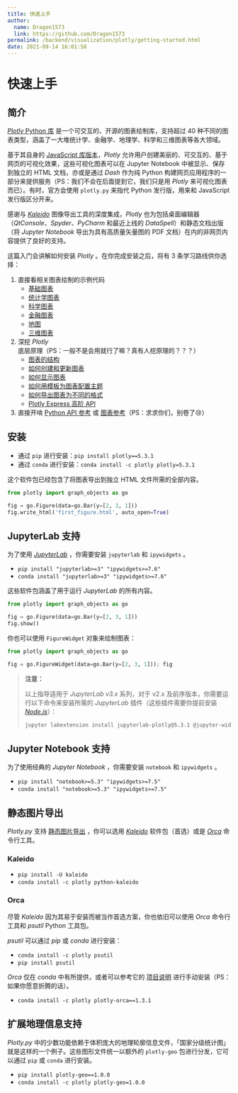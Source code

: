 ```yaml
---
title: 快速上手
author:
  name: Dragon1573
  link: https://github.com/Dragon1573
permalink: /backend/visualization/plotly/getting-started.html
date: 2021-09-14 16:01:58
---
```


# 快速上手

## 简介

[*Plotly* Python 库](https://plotly.com/python/) 是一个可交互的、开源的图表绘制库，支持超过 40 种不同的图表类型，涵盖了一大堆统计学、金融学、地理学、科学和三维图表等各大领域。

基于其自身的 [JavaScript 库版本](https://plotly.com/javascript/)，*Plotly* 允许用户创建美丽的、可交互的、基于网页的可视化效果，这些可视化图表可以在 Jupyter Notebook 中被显示、保存到独立的 HTML 文档，亦或是通过 *Dash* 作为纯 Python 构建网页应用程序的一部分来提供服务（PS：我们不会在后面提到它，我们只是用 *Plotly* 来可视化图表而已）。有时，官方会使用 `plotly.py` 来指代 Python 发行版，用来和 JavaScript 发行版区分开来。

感谢与 *[Kaleido](https://medium.com/plotly/introducing-kaleido-b03c4b7b1d81)* 图像导出工具的深度集成，*Plotly* 也为包括桌面编辑器（*QtConsole*、*Spyder*、*PyCharm* 和最近上线的 *DataSpell*）和静态文档出版（将 *Jupyter Notebook* 导出为具有高质量矢量图的 PDF 文档）在内的非网页内容提供了良好的支持。

这篇入门会讲解如何安装 *Plotly* 。在你完成安装之后，将有 3 条学习路线供你选择：

1. 直接看相关图表绘制的示例代码
   - [基础图表](/basic-charts/)
   - [统计学图表](/statistical-charts/)
   - [科学图表](/scientific-charts/)
   - [金融图表](/financial-charts/)
   - [地图](/maps/)
   - [三维图表](/3d-charts/)
2. 深挖 *Plotly* 底层原理（PS：一般不是会用就行了嘛？真有人挖原理的？？？）
   - [图表的结构](https://plotly.com/python/figure-structure/)
   - [如何创建和更新图表](https://plotly.com/python/creating-and-updating-figures/)
   - [如何显示图表](https://plotly.com/python/renderers/)
   - [如何用模板为图表配置主题](https://plotly.com/python/templates/)
   - [如何导出图表为不同的格式](https://plotly.com/python/static-image-export/)
   - [Plotly Express 高阶 API](https://plotly.com/python/plotly-express/)
3. 直接开啃 [Python API 参考](https://plotly.com/python-api-reference) 或 [图表参考](https://plotly.com/python/reference)（PS：求求你们，别卷了:cry:）

## 安装

- 通过 `pip` 进行安装：`pip install plotly==5.3.1`
- 通过 `conda` 进行安装：`conda install -c plotly plotly=5.3.1`

这个软件包已经包含了将图表导出到独立 HTML 文件所需的全部内容。

```python
from plotly import graph_objects as go

fig = go.Figure(data=go.Bar(y=[2, 3, 1]))
fig.write_html('first_figure.html', auto_open=True)
```

## JupyterLab 支持

为了使用 *[JupyterLab](https://jupyterlab.readthedocs.io/en/stable/)* ，你需要安装 `jupyterlab` 和 `ipywidgets` 。

- `pip install "jupyterlab>=3" "ipywidgets>=7.6"`
- `conda install "jupyterlab>=3" "ipywidgets>=7.6"`

这些软件包涵盖了用于运行 *JupyterLab* 的所有内容。

```python
from plotly import graph_objects as go

fig = go.Figure(data=go.Bar(y=[2, 3, 1]))
fig.show()
```

你也可以使用 `FigureWidget` 对象来绘制图表：

```python
from plotly import graph_objects as go

fig = go.FigureWidget(data=go.Bar(y=[2, 3, 1])); fig
```

> **注意：**
>
> 以上指导适用于 *JupyterLab v3.x* 系列，对于 v2.x 及前序版本，你需要运行以下命令来安装所需的 *JupyterLab* 插件（这些插件需要你提前安装 [*Node.js*](https://nodejs.org/)）：
>
> ```bash
> jupyter labextension install jupyterlab-plotly@5.3.1 @jupyter-widgets/jupyterlab-manager
> ```

## Jupyter Notebook 支持

为了使用经典的 *Jupyter Notebook* ，你需要安装 `notebook` 和 `ipywidgets` 。

- `pip install "notebook>=5.3" "ipywidgets>=7.5"`
- `conda install "notebook>=5.3" "ipywidgets>=7.5"`

## 静态图片导出

*Plotly.py* 支持 [静态图片导出](https://plotly.com/python/static-image-export/) ，你可以选用 [*Kaleido*](https://github.com/plotly/Kaleido) 软件包（首选）或是 [*Orca*](https://github.com/plotly/orca) 命令行工具。

### Kaleido

- `pip install -U kaleido`
- `conda install -c plotly python-kaleido`

### Orca

尽管 *Kaleido* 因为其易于安装而被当作首选方案，你也依旧可以使用 *Orca* 命令行工具和 *psutil* Python 工具包。

*psutil* 可以通过 *pip* 或 *conda* 进行安装：

- `conda install -c plotly psutil`
- `pip install psutil`

*Orca* 仅在 *conda* 中有所提供，或者可以参考它的 [项目说明](https://github.com/plotly/orca) 进行手动安装（PS：如果你愿意折腾的话）。

- `conda install -c plotly plotly-orca==1.3.1`

## 扩展地理信息支持

*Plotly.py* 中的少数功能依赖于体积庞大的地理轮廓信息文件，「国家分级统计图」就是这样的一个例子。这些图形文件统一以额外的 `plotly-geo` 包进行分发，它可以通过 `pip` 或 `conda` 进行安装。

- `pip install plotly-geo==1.0.0`
- `conda install -c plotly plotly-geo=1.0.0`
